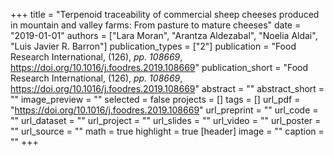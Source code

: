 +++
title = "Terpenoid traceability of commercial sheep cheeses produced in mountain and valley farms: From pasture to mature cheeses"
date = "2019-01-01"
authors = ["Lara Moran", "Arantza Aldezabal", "Noelia Aldai", "Luis Javier R. Barron"]
publication_types = ["2"]
publication = "Food Research International, (126), _pp. 108669_, https://doi.org/10.1016/j.foodres.2019.108669"
publication_short = "Food Research International, (126), _pp. 108669_, https://doi.org/10.1016/j.foodres.2019.108669"
abstract = ""
abstract_short = ""
image_preview = ""
selected = false
projects = []
tags = []
url_pdf = "https://doi.org/10.1016/j.foodres.2019.108669"
url_preprint = ""
url_code = ""
url_dataset = ""
url_project = ""
url_slides = ""
url_video = ""
url_poster = ""
url_source = ""
math = true
highlight = true
[header]
image = ""
caption = ""
+++
